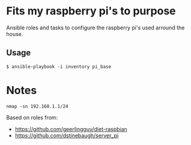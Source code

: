 # Fits my raspberry pi's to purpose
Ansible roles and tasks to configure the raspberry pi's used
arround the house.

## Usage
```
$ ansible-playbook -i inventory pi_base
```

# Notes

```
nmap -sn 192.168.1.1/24
```
Based on roles from:
- https://github.com/geerlingguy/diet-raspbian
- https://github.com/dstinebaugh/server_pi
